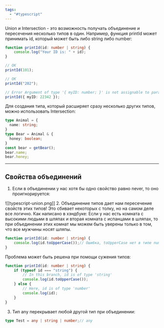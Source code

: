 ```yaml
---
tags:
  - "#typescript"
---
```



Union и Intersection - это возможность получать объединение и пересечения несколько типов в один. Например, функция printId может принимать id, который может быть либо string либо number:

```ts
function printId(id: number | string) {
	console.log("Your ID is: " + id);
}

// OK
printId(101);

// OK
printId("202");

// Error Argument of type '{ myID: number; }' is not assignable to parameter of type 'string | number'.
printId({ myID: 22342 });
```

Для создания типа, который расширяет сразу несколько других типов, можно использовать Intersection:

```ts
type Animal = {
  name: string;
}  
type Bear = Animal & { 
  honey: boolean;
}  
const bear = getBear();
bear.name;
bear.honey;
```

---
## Свойства объединений

1. Если в объединении у нас хотя бы одно свойство равно never, то оно проигнорируется:

![[typescript-union.png]]
2. Объединение типов дает нам пересечение свойств этих типов! Это сбивает некоторых с толку, но на самом деле все логично. Как написано в хэндбуке: Если у нас есть комната с высокими людьми в шляпах и вторая комната с испанцами в шляпах, то при объединении этих комнат мы можем быть уверены только в том, что все мужчины носят шляпы.

```ts
function printId(id: number | string) {
	console.log(id.toUpperCase());// Ошибка, toUpperCase нет в типе number
}
```

Проблема может быть решена при помощи сужения типов:

```ts
function printId(id: number | string) {
	if (typeof id === "string") {
		// In this branch, id is of type 'string'
		console.log(id.toUpperCase());
	} else {
		// Here, id is of type 'number'
		console.log(id);
	}
}
```

3. Тип any перекрывает любой другой тип при объединении:

```ts
type Test = any | string | number;// any
```
